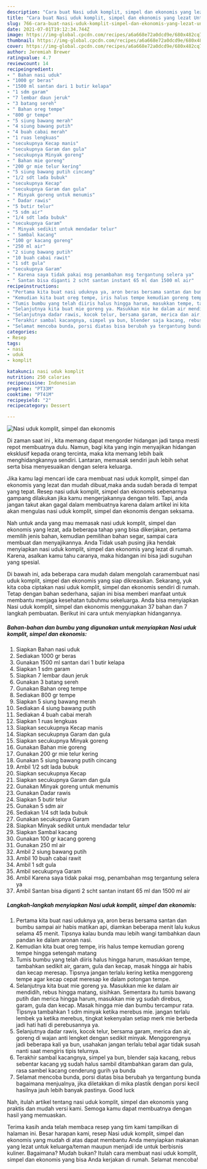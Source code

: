 ```yaml
---
description: "Cara buat Nasi uduk komplit, simpel dan ekonomis yang lezat Untuk Jualan"
title: "Cara buat Nasi uduk komplit, simpel dan ekonomis yang lezat Untuk Jualan"
slug: 766-cara-buat-nasi-uduk-komplit-simpel-dan-ekonomis-yang-lezat-untuk-jualan
date: 2021-07-01T19:12:34.744Z
image: https://img-global.cpcdn.com/recipes/a6a668e72a0dcd9e/680x482cq70/nasi-uduk-komplit-simpel-dan-ekonomis-foto-resep-utama.jpg
thumbnail: https://img-global.cpcdn.com/recipes/a6a668e72a0dcd9e/680x482cq70/nasi-uduk-komplit-simpel-dan-ekonomis-foto-resep-utama.jpg
cover: https://img-global.cpcdn.com/recipes/a6a668e72a0dcd9e/680x482cq70/nasi-uduk-komplit-simpel-dan-ekonomis-foto-resep-utama.jpg
author: Jeremiah Brewer
ratingvalue: 4.7
reviewcount: 14
recipeingredient:
- " Bahan nasi uduk"
- "1000 gr beras"
- "1500 ml santan dari 1 butir kelapa"
- "1 sdm garam"
- "7 lembar daun jeruk"
- "3 batang sereh"
- " Bahan oreg tempe"
- "800 gr tempe"
- "5 siung bawang merah"
- "4 siung bawang putih"
- "4 buah cabai merah"
- "1 ruas lengkuas"
- "secukupnya Kecap manis"
- "secukupnya Garam dan gula"
- "secukupnya Minyak goreng"
- " Bahan mie goreng"
- "200 gr mie telur kering"
- "5 siung bawang putih cincang"
- "1/2 sdt lada bubuk"
- "secukupnya Kecap"
- "secukupnya Garam dan gula"
- " Minyak goreng untuk menumis"
- " Dadar rawis"
- "5 butir telur"
- "5 sdm air"
- "1/4 sdt lada bubuk"
- "secukupnya Garam"
- " Minyak sedikit untuk mendadar telur"
- " Sambal kacang"
- "100 gr kacang goreng"
- "250 ml air"
- "2 siung bawang putih"
- "10 buah cabai rawit"
- "1 sdt gula"
- "secukupnya Garam"
- " Karena saya tidak pakai msg penambahan msg tergantung selera ya"
- " Santan bisa diganti 2 scht santan instant 65 ml dan 1500 ml air"
recipeinstructions:
- "Pertama kita buat nasi uduknya ya, aron beras bersama santan dan bumbu sampai air habis matikan api, diamkan beberapa menit lalu kukus selama 45 menit. Tipsnya kalau bunda mau lebih wangi tambahkan daun pandan ke dalam aronan nasi."
- "Kemudian kita buat oreg tempe, iris halus tempe kemudian goreng tempe hingga setengah matang"
- "Tumis bumbu yang telah diiris halus hingga harum, masukkan tempe, tambahkan sedikit air, garam, gula dan kecap, masak hingga air habis dan kecap meresap. Tipsnya jangan terlalu kering ketika menggoreng tempe agar kecap cepat meresap ke dalam potongan tempe."
- "Selanjutnya kita buat mie goreng ya. Masukkan mie ke dalam air mendidih, rebus hingga matang, sisihkan. Sementara itu tumis bawang putih dan merica hingga harum, masukkan mie yg sudah direbus, garam, gula dan kecap. Masak hingga mie dan bumbu tercampur rata. Tipsnya tambahkan 1 sdm minyak ketika merebus mie. jangan terlalu lembek ya ketika merebus, tingkat kekenyalan setiap merk mie berbeda jadi hati hati di perebusannya ya."
- "Selanjutnya dadar rawis, kocok telur, bersama garam, merica dan air, goreng di wajan anti lengket dengan sedikit minyak. Menggorengnya jadi beberapa kali ya bun, usahakan jangan terlalu tebal agar tidak susah nanti saat mengiris tipis telurnya."
- "Terakhir sambal kacangnya, simpel ya bun, blender saja kacang, rebus sebentar kacang yg sudah halus sambil ditambahkan garam dan gula, rasa sambel kacang cenderung gurih ya bunda"
- "Selamat mencoba bunda, porsi diatas bisa berubah ya tergantung bunda bagaimana menjualnya, jika diletakkan di mika plastik dengan porsi kecil hasilnya jauh lebih banyak pastinya. Good luck"
categories:
- Resep
tags:
- nasi
- uduk
- komplit

katakunci: nasi uduk komplit 
nutrition: 250 calories
recipecuisine: Indonesian
preptime: "PT33M"
cooktime: "PT41M"
recipeyield: "2"
recipecategory: Dessert

---
```



![Nasi uduk komplit, simpel dan ekonomis](https://img-global.cpcdn.com/recipes/a6a668e72a0dcd9e/680x482cq70/nasi-uduk-komplit-simpel-dan-ekonomis-foto-resep-utama.jpg)

Di zaman  saat ini , kita memang dapat mengorder hidangan jadi tanpa mesti repot membuatnya dulu. Namun, bagi kita yang ingin menyajikan hidangan eksklusif kepada orang tercinta, maka kita memang lebih baik menghidangkannya sendiri. Lantaran, memasak sendiri jauh lebih sehat serta bisa menyesuaikan dengan selera keluarga.

Jika kamu lagi mencari ide cara membuat nasi uduk komplit, simpel dan ekonomis yang lezat dan mudah dibuat,maka anda sudah berada di tempat yang tepat. Resep nasi uduk komplit, simpel dan ekonomis  sebenarnya gampang dilakukan jika kamu mengerjakannya dengan teliti. Tapi, anda jangan takut akan gagal dalam membuatnya 
karena dalam artikel ini kita akan mengulas nasi uduk komplit, simpel dan ekonomis dengan seksama.  



Nah untuk anda yang mau memasak nasi uduk komplit, simpel dan ekonomis yang lezat, ada beberapa tahap yang bisa dikerjakan, pertama memilih jenis bahan, kemudian pemilihan bahan segar, sampai cara membuat dan menyajikannya. Anda Tidak usah pusing jika hendak menyiapkan nasi uduk komplit, simpel dan ekonomis yang lezat di rumah. Karena, asalkan kamu  tahu caranya, maka hidangan ini bisa jadi suguhan yang spesial.

Di bawah ini, ada beberapa cara mudah dalam mengolah caramembuat nasi uduk komplit, simpel dan ekonomis yang siap dikreasikan. Sekarang, yuk kita coba ciptakan nasi uduk komplit, simpel dan ekonomis sendiri di rumah. Tetap dengan bahan sederhana, sajian ini bisa memberi manfaat untuk membantu menjaga kesehatan tubuhmu sekeluarga. Anda bisa menyiapkan Nasi uduk komplit, simpel dan ekonomis menggunakan 37 bahan dan 7 langkah pembuatan. Berikut ini cara untuk menyiapkan hidangannya.

<!--inarticleads1-->

##### Bahan-bahan dan bumbu yang digunakan untuk menyiapkan Nasi uduk komplit, simpel dan ekonomis:

1. Siapkan  Bahan nasi uduk
1. Sediakan 1000 gr beras
1. Gunakan 1500 ml santan dari 1 butir kelapa
1. Siapkan 1 sdm garam
1. Siapkan 7 lembar daun jeruk
1. Gunakan 3 batang sereh
1. Gunakan  Bahan oreg tempe
1. Sediakan 800 gr tempe
1. Siapkan 5 siung bawang merah
1. Sediakan 4 siung bawang putih
1. Sediakan 4 buah cabai merah
1. Siapkan 1 ruas lengkuas
1. Siapkan secukupnya Kecap manis
1. Siapkan secukupnya Garam dan gula
1. Siapkan secukupnya Minyak goreng
1. Gunakan  Bahan mie goreng
1. Gunakan 200 gr mie telur kering
1. Gunakan 5 siung bawang putih cincang
1. Ambil 1/2 sdt lada bubuk
1. Siapkan secukupnya Kecap
1. Siapkan secukupnya Garam dan gula
1. Gunakan  Minyak goreng untuk menumis
1. Gunakan  Dadar rawis
1. Siapkan 5 butir telur
1. Gunakan 5 sdm air
1. Sediakan 1/4 sdt lada bubuk
1. Gunakan secukupnya Garam
1. Siapkan  Minyak sedikit untuk mendadar telur
1. Siapkan  Sambal kacang
1. Gunakan 100 gr kacang goreng
1. Gunakan 250 ml air
1. Ambil 2 siung bawang putih
1. Ambil 10 buah cabai rawit
1. Ambil 1 sdt gula
1. Ambil secukupnya Garam
1. Ambil  Karena saya tidak pakai msg, penambahan msg tergantung selera ya
1. Ambil  Santan bisa diganti 2 scht santan instant 65 ml dan 1500 ml air




<!--inarticleads2-->

##### Langkah-langkah menyiapkan Nasi uduk komplit, simpel dan ekonomis:

1. Pertama kita buat nasi uduknya ya, aron beras bersama santan dan bumbu sampai air habis matikan api, diamkan beberapa menit lalu kukus selama 45 menit. Tipsnya kalau bunda mau lebih wangi tambahkan daun pandan ke dalam aronan nasi.
1. Kemudian kita buat oreg tempe, iris halus tempe kemudian goreng tempe hingga setengah matang
1. Tumis bumbu yang telah diiris halus hingga harum, masukkan tempe, tambahkan sedikit air, garam, gula dan kecap, masak hingga air habis dan kecap meresap. Tipsnya jangan terlalu kering ketika menggoreng tempe agar kecap cepat meresap ke dalam potongan tempe.
1. Selanjutnya kita buat mie goreng ya. Masukkan mie ke dalam air mendidih, rebus hingga matang, sisihkan. Sementara itu tumis bawang putih dan merica hingga harum, masukkan mie yg sudah direbus, garam, gula dan kecap. Masak hingga mie dan bumbu tercampur rata. Tipsnya tambahkan 1 sdm minyak ketika merebus mie. jangan terlalu lembek ya ketika merebus, tingkat kekenyalan setiap merk mie berbeda jadi hati hati di perebusannya ya.
1. Selanjutnya dadar rawis, kocok telur, bersama garam, merica dan air, goreng di wajan anti lengket dengan sedikit minyak. Menggorengnya jadi beberapa kali ya bun, usahakan jangan terlalu tebal agar tidak susah nanti saat mengiris tipis telurnya.
1. Terakhir sambal kacangnya, simpel ya bun, blender saja kacang, rebus sebentar kacang yg sudah halus sambil ditambahkan garam dan gula, rasa sambel kacang cenderung gurih ya bunda
1. Selamat mencoba bunda, porsi diatas bisa berubah ya tergantung bunda bagaimana menjualnya, jika diletakkan di mika plastik dengan porsi kecil hasilnya jauh lebih banyak pastinya. Good luck




Nah, itulah artikel tentang  nasi uduk komplit, simpel dan ekonomis  yang praktis dan mudah versi kami. Semoga kamu dapat membuatnya dengan hasil yang memuaskan. 

Terima kasih anda telah membaca resep yang tim kami tampilkan di halaman ini. Besar harapan kami, resep  Nasi uduk komplit, simpel dan ekonomis yang mudah di atas dapat membantu Anda menyiapkan makanan yang lezat untuk keluarga/teman maupun menjadi ide untuk berbisnis kuliner. Bagaimana? Mudah bukan? Itulah cara membuat nasi uduk komplit, simpel dan ekonomis yang bisa Anda kerjakan di rumah. Selamat mencoba!

